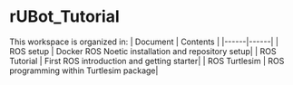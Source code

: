 # rUBot_Tutorial
This workspace is organized in:
| Document | Contents   |
|------|------|
|   ROS setup  | Docker ROS Noetic installation and repository setup|
|   ROS Tutorial  | First ROS introduction and getting starter|
|   ROS Turtlesim  | ROS programming within Turtlesim package|